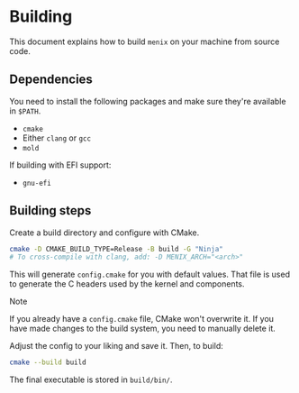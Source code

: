 # Building
This document explains how to build `menix` on your machine from source code.

## Dependencies
You need to install the following packages and make sure they're available in `$PATH`.

- `cmake`
- Either `clang` or `gcc`
- `mold`

If building with EFI support:
- `gnu-efi`


## Building steps
Create a build directory and configure with CMake.

```sh
cmake -D CMAKE_BUILD_TYPE=Release -B build -G "Ninja"
# To cross-compile with clang, add: -D MENIX_ARCH="<arch>"
```

This will generate `config.cmake` for you with default values. That file is
used to generate the C headers used by the kernel and components.

> [!Note]
> If you already have a `config.cmake` file, CMake won't overwrite it.
> If you have made changes to the build system, you need to manually delete it.

Adjust the config to your liking and save it.
Then, to build:
```sh
cmake --build build
```

The final executable is stored in `build/bin/`.
